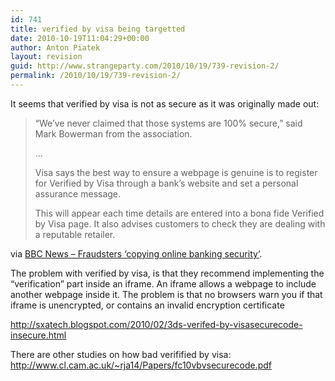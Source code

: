 ```yaml
---
id: 741
title: verified by visa being targetted
date: 2010-10-19T11:04:29+00:00
author: Anton Piatek
layout: revision
guid: http://www.strangeparty.com/2010/10/19/739-revision-2/
permalink: /2010/10/19/739-revision-2/
---
```

It seems that verified by visa is not as secure as it was originally made out:

> &#8220;We&#8217;ve never claimed that those systems are 100% secure,&#8221; said Mark Bowerman from the association.
> 
> &#8230;
> 
> Visa says the best way to ensure a webpage is genuine is to register for Verified by Visa through a bank&#8217;s website and set a personal assurance message.
> 
> This will appear each time details are entered into a bona fide Verified by Visa page. It also advises customers to check they are dealing with a reputable retailer.

via [BBC News &#8211; Fraudsters &#8216;copying online banking security&#8217;](http://www.bbc.co.uk/news/uk-11571873).

The problem with verified by visa, is that they recommend implementing the &#8220;verification&#8221; part inside an iframe. An iframe allows a webpage to include another webpage inside it. The problem is that no browsers warn you if that iframe is unencrypted, or contains an invalid encryption certificate

http://sxatech.blogspot.com/2010/02/3ds-verifed-by-visasecurecode-insecure.html

There are other studies on how bad verifified by visa: <http://www.cl.cam.ac.uk/~rja14/Papers/fc10vbvsecurecode.pdf>